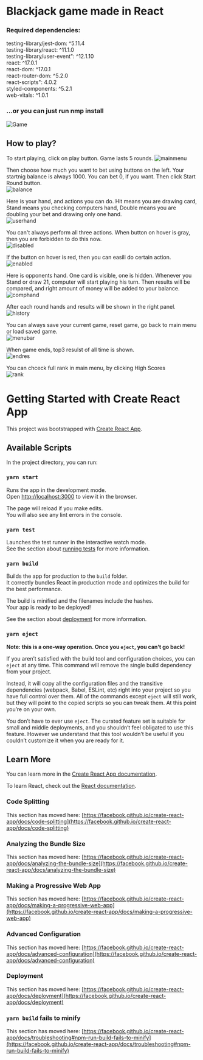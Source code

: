 # Blackjack game made in React

### Required dependencies:
testing-library/jest-dom: ^5.11.4   
testing-library/react: ^11.1.0   
testing-library/user-event": ^12.1.10   
react: ^17.0.1   
react-dom: ^17.0.1   
react-router-dom: ^5.2.0   
react-scripts": 4.0.2   
styled-components: ^5.2.1   
web-vitals: ^1.0.1   

### ...or you can just run nmp install

![Game](https://i.imgur.com/klf6TeK.png)

## How to play?
To start playing, click on play button. Game lasts 5 rounds.
![mainmenu](https://i.imgur.com/lsMMrtH.png)

Then choose how much you want to bet using buttons on the left. Your startnig balance is always 1000. You can bet 0, if you want. Then click Start Round button.   
![balance](https://i.imgur.com/eZ25msO.png)

Here is your hand, and actions you can do. Hit means you are drawing card, Stand means you checking computers hand, Double means you are doubling your bet and drawing only one hand.   
![userhand](https://i.imgur.com/Ykuv1Xe.png)

You can't always perform all three actions. When button on hover is gray, then you are forbidden to do this now.   
![disabled](https://i.imgur.com/UXGA0lQ.png)

If the button on hover is red, then you can easili do certain action.   
![enabled](https://i.imgur.com/uAmjBzs.png)

Here is opponents hand. One card is visible, one is hidden. Whenever you Stand or draw 21, computer will start playing his turn. Then results will be compared, and right amount of money will be added to your balance.    
![comphand](https://i.imgur.com/XvSc2OA.png)

After each round hands and results will be shown in the right panel.   
![history](https://i.imgur.com/OpPOgEv.png)

You can always save your current game, reset game, go back to main menu or load saved game.   
![menubar](https://i.imgur.com/oFwkEE8.png)

When game ends, top3 resulst of all time is shown.   
![endres](https://i.imgur.com/9OM4Tdc.png)

You can chceck full rank in main menu, by clicking High Scores   
![rank](https://i.imgur.com/E7YbBOf.png)



# Getting Started with Create React App

This project was bootstrapped with [Create React App](https://github.com/facebook/create-react-app).

## Available Scripts

In the project directory, you can run:

### `yarn start`

Runs the app in the development mode.\
Open [http://localhost:3000](http://localhost:3000) to view it in the browser.

The page will reload if you make edits.\
You will also see any lint errors in the console.

### `yarn test`

Launches the test runner in the interactive watch mode.\
See the section about [running tests](https://facebook.github.io/create-react-app/docs/running-tests) for more information.

### `yarn build`

Builds the app for production to the `build` folder.\
It correctly bundles React in production mode and optimizes the build for the best performance.

The build is minified and the filenames include the hashes.\
Your app is ready to be deployed!

See the section about [deployment](https://facebook.github.io/create-react-app/docs/deployment) for more information.

### `yarn eject`

**Note: this is a one-way operation. Once you `eject`, you can’t go back!**

If you aren’t satisfied with the build tool and configuration choices, you can `eject` at any time. This command will remove the single build dependency from your project.

Instead, it will copy all the configuration files and the transitive dependencies (webpack, Babel, ESLint, etc) right into your project so you have full control over them. All of the commands except `eject` will still work, but they will point to the copied scripts so you can tweak them. At this point you’re on your own.

You don’t have to ever use `eject`. The curated feature set is suitable for small and middle deployments, and you shouldn’t feel obligated to use this feature. However we understand that this tool wouldn’t be useful if you couldn’t customize it when you are ready for it.

## Learn More

You can learn more in the [Create React App documentation](https://facebook.github.io/create-react-app/docs/getting-started).

To learn React, check out the [React documentation](https://reactjs.org/).

### Code Splitting

This section has moved here: [https://facebook.github.io/create-react-app/docs/code-splitting](https://facebook.github.io/create-react-app/docs/code-splitting)

### Analyzing the Bundle Size

This section has moved here: [https://facebook.github.io/create-react-app/docs/analyzing-the-bundle-size](https://facebook.github.io/create-react-app/docs/analyzing-the-bundle-size)

### Making a Progressive Web App

This section has moved here: [https://facebook.github.io/create-react-app/docs/making-a-progressive-web-app](https://facebook.github.io/create-react-app/docs/making-a-progressive-web-app)

### Advanced Configuration

This section has moved here: [https://facebook.github.io/create-react-app/docs/advanced-configuration](https://facebook.github.io/create-react-app/docs/advanced-configuration)

### Deployment

This section has moved here: [https://facebook.github.io/create-react-app/docs/deployment](https://facebook.github.io/create-react-app/docs/deployment)

### `yarn build` fails to minify

This section has moved here: [https://facebook.github.io/create-react-app/docs/troubleshooting#npm-run-build-fails-to-minify](https://facebook.github.io/create-react-app/docs/troubleshooting#npm-run-build-fails-to-minify)
